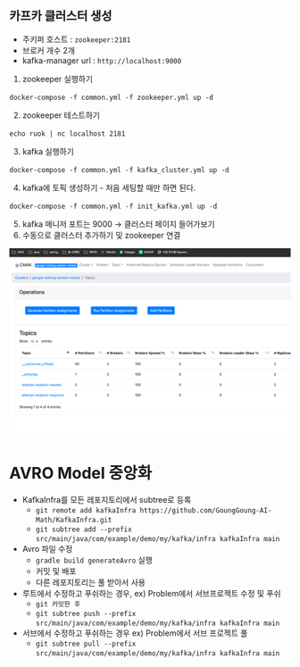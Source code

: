 ## 카프카 클러스터 생성

- 주키퍼 호스트 : `zookeeper:2181`
- 브로커 개수 2개
- kafka-manager url : `http://localhost:9000`



1. zookeeper 실행하기

`docker-compose -f common.yml -f zookeeper.yml up -d`

2. zookeeper 테스트하기

`echo ruok | nc localhost 2181`

3. kafka 실행하기

`docker-compose -f common.yml -f kafka_cluster.yml up -d`

4. kafka에 토픽 생성하기 - 처음 세팅할 때만 하면 된다.

`docker-compose -f common.yml -f init_kafka.yml up -d`

5. kafka 매니저 포트는 9000 → 클러스터 페이지 들어가보기
6. 수동으로 클러스터 추가하기 및 zookeeper 연결

![img.png](./img.png)


# AVRO Model 중앙화

- KafkaInfra를 모든 레포지토리에서 subtree로 등록
    - `git remote add kafkaInfra https://github.com/GoungGoung-AI-Math/KafkaInfra.git`
    - `git subtree add --prefix src/main/java/com/example/demo/my/kafka/infra kafkaInfra main`
- Avro 파일 수정
    - `gradle build generateAvro` 실행
    - 커밋 및 배포
    - 다른 레포지토리는 풀 받아서 사용
- 루트에서 수정하고 푸쉬하는 경우, ex) Problem에서 서브프로젝트 수정 및 푸쉬
  - `git 커밋한 후`
  - `git subtree push --prefix src/main/java/com/example/demo/my/kafka/infra kafkaInfra main`
- 서브에서 수정하고 푸쉬하는 경우 ex) Problem에서 서브 프로젝트 풀
  - `git subtree pull --prefix src/main/java/com/example/demo/my/kafka/infra kafkaInfra main`